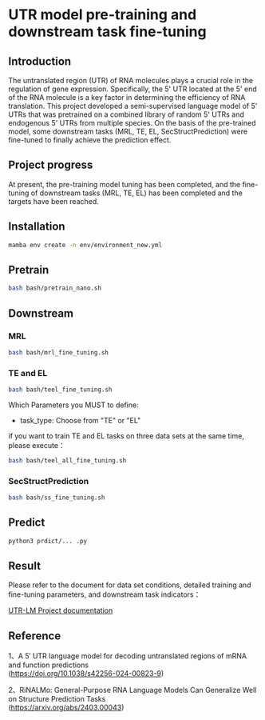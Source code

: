 # UTR model pre-training and downstream task fine-tuning
## Introduction
The untranslated region (UTR) of RNA molecules plays a crucial role in the regulation of gene expression. Specifically, the 5' UTR located at the 5' end of the RNA molecule is a key factor in determining the efficiency of RNA translation. This project developed a semi-supervised language model of 5' UTRs that was pretrained on a combined library of random 5' UTRs and endogenous 5' UTRs from multiple species. On the basis of the pre-trained model, some downstream tasks (MRL, TE, EL, SecStructPrediction) were fine-tuned to finally achieve the prediction effect.
## Project progress

At present, the pre-training model tuning has been completed, and the fine-tuning of downstream tasks (MRL, TE, EL) has been completed and the targets have been reached.
## Installation
```bash
mamba env create -n env/environment_new.yml
```
## Pretrain
```bash
bash bash/pretrain_nano.sh
```
## Downstream
### MRL
```bash
bash bash/mrl_fine_tuning.sh
```
### TE and EL
```bash
bash bash/teel_fine_tuning.sh
```
Which Parameters you MUST to define:
* task_type: Choose from "TE" or "EL"

if you want to train TE and EL tasks on three data sets at the same time, please execute：
```bash
bash bash/teel_all_fine_tuning.sh
```

### SecStructPrediction
```bash
bash bash/ss_fine_tuning.sh
```
## Predict
```bash
python3 prdict/... .py
```
## Result
Please refer to the document for data set conditions, detailed training and fine-tuning parameters, and downstream task indicators：

[UTR-LM Project documentation](https://ab6fpiz688.feishu.cn/docx/TUGxdRBusoxg9fxHEQFczyjnnLh?from=from_copylink)

## Reference
1、A 5′ UTR language model for decoding 
untranslated regions of mRNA and 
function predictions\
(https://doi.org/10.1038/s42256-024-00823-9)

2、RiNALMo: General-Purpose RNA Language Models Can Generalize Well on
Structure Prediction Tasks\
(https://arxiv.org/abs/2403.00043)
